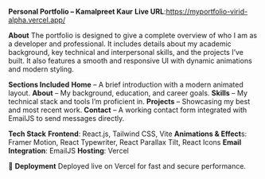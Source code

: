 **Personal Portfolio – Kamalpreet Kaur**
**Live URL**:https://myportfolio-virid-alpha.vercel.app/

**About**
The portfolio is designed to give a complete overview of who I am as a developer and professional. It includes details about my academic background, key technical and interpersonal skills, and the projects I’ve built. It also features a smooth and responsive UI with dynamic animations and modern styling.

**Sections Included**
**Home** – A brief introduction with a modern animated layout.
**About** – My background, education, and career goals.
**Skills** – My technical stack and tools I’m proficient in.
**Projects** – Showcasing my best and most recent work.
**Contact** – A working contact form integrated with EmailJS to send messages directly.

 **Tech Stack**
**Frontend**: React.js, Tailwind CSS, Vite
**Animations & Effect**s: Framer Motion, React Typewriter, React Parallax Tilt, React Icons
**Email Integration**: EmailJS
**Hosting**: Vercel

🚀 **Deployment**
Deployed live on Vercel for fast and secure performance.


